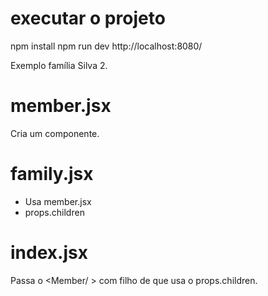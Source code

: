 # executar o projeto
npm install
npm run dev
http://localhost:8080/


Exemplo família Silva 2.

# member.jsx
Cria um componente.

# family.jsx
- Usa member.jsx
- props.children

# index.jsx
Passa o <Member/ > com filho de <Family /> que usa o props.children.




